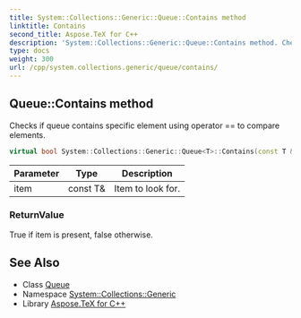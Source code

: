 ```yaml
---
title: System::Collections::Generic::Queue::Contains method
linktitle: Contains
second_title: Aspose.TeX for C++
description: 'System::Collections::Generic::Queue::Contains method. Checks if queue contains specific element using operator == to compare elements in C++.'
type: docs
weight: 300
url: /cpp/system.collections.generic/queue/contains/
---
```

## Queue::Contains method


Checks if queue contains specific element using operator == to compare elements.

```cpp
virtual bool System::Collections::Generic::Queue<T>::Contains(const T &item) const
```


| Parameter | Type | Description |
| --- | --- | --- |
| item | const T\& | Item to look for. |

### ReturnValue

True if item is present, false otherwise.

## See Also

* Class [Queue](../)
* Namespace [System::Collections::Generic](../../)
* Library [Aspose.TeX for C++](../../../)
